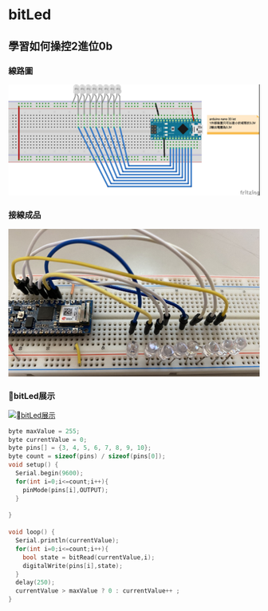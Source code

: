 # bitLed
## 學習如何操控2進位0b
### 線路圖
![](bitLed_bb.jpg)

### 接線成品
![](IMG_0376.jpg)

### bitLed展示
[![bitLed展示](https://img.youtube.com/vi/hkFwj3PkxXk/1.jpg)](https://youtu.be/hkFwj3PkxXk)

```C++
byte maxValue = 255;
byte currentValue = 0;
byte pins[] = {3, 4, 5, 6, 7, 8, 9, 10};
byte count = sizeof(pins) / sizeof(pins[0]);
void setup() {
  Serial.begin(9600);
  for(int i=0;i<=count;i++){
    pinMode(pins[i],OUTPUT);
  }
  
}

void loop() {
  Serial.println(currentValue);
  for(int i=0;i<=count;i++){
    bool state = bitRead(currentValue,i);
    digitalWrite(pins[i],state);
  }
  delay(250);
  currentValue > maxValue ? 0 : currentValue++ ;
}
```

